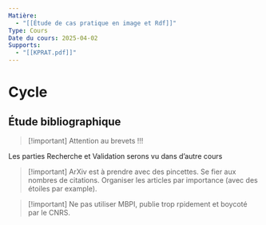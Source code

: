 ```yaml
---
Matière:
  - "[[Étude de cas pratique en image et Rdf]]"
Type: Cours
Date du cours: 2025-04-02
Supports:
  - "[[KPRAT.pdf]]"
---
```

# Cycle
## Étude bibliographique

> [!important] Attention au brevets !!!
  
Les parties Recherche et Validation serons vu dans d’autre cours

> [!important] ArXiv est à prendre avec des pincettes. Se fier aux nombres de citations.
Organiser les articles par importance (avec des étoiles par example).

> [!important] Ne pas utiliser MBPI, publie trop rpidement et boycoté par le CNRS.